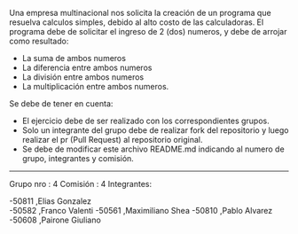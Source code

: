 Una empresa multinacional nos solicita la creación de un programa que resuelva calculos simples, debido al alto costo de las calculadoras.
El programa debe de solicitar el ingreso de 2 (dos) numeros, y debe de arrojar como resultado:

- La suma de ambos numeros
- La diferencia entre ambos numeros
- La división entre ambos numeros
- La multiplicación entre ambos numeros.

Se debe de tener en cuenta:
- El ejercicio debe de ser realizado con los correspondientes grupos.
- Solo un integrante del grupo debe de realizar fork del repositorio y luego realizar el pr (Pull Request) al repositorio original.
- Se debe de modificar este archivo README.md indicando al numero de grupo, integrantes y comisión.

---------------------------------------------------------------------------------------------------------------------------------------------

Grupo nro  : 4
Comisión   : 4
Integrantes:

-50811 ,Elias Gonzalez       
-50582 ,Franco Valenti
-50561 ,Maximiliano Shea
-50810 ,Pablo Alvarez 
-50608 ,Pairone Giuliano